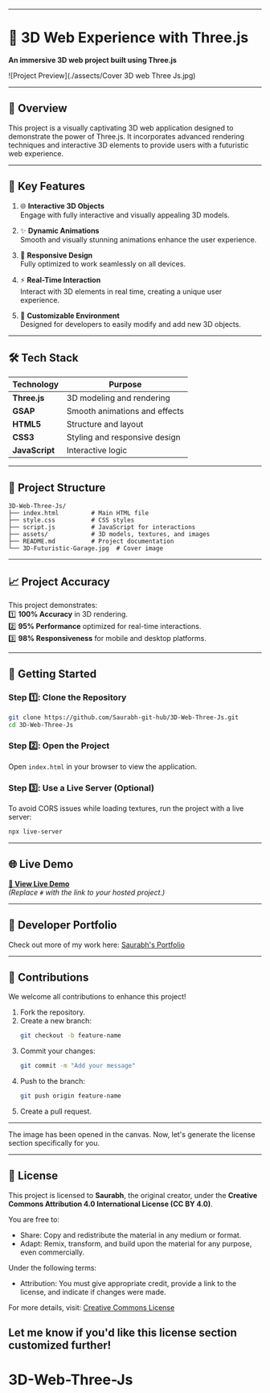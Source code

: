 
---

# 🌌 **3D Web Experience with Three.js**  

**An immersive 3D web project built using Three.js**  

![Project Preview](./assects/Cover 3D web Three Js.jpg)  

---

## 🚀 **Overview**  

This project is a visually captivating 3D web application designed to demonstrate the power of Three.js. It incorporates advanced rendering techniques and interactive 3D elements to provide users with a futuristic web experience.  

---

## 🎯 **Key Features**  

1. 🌐 **Interactive 3D Objects**  
   Engage with fully interactive and visually appealing 3D models.  

2. ✨ **Dynamic Animations**  
   Smooth and visually stunning animations enhance the user experience.  

3. 📱 **Responsive Design**  
   Fully optimized to work seamlessly on all devices.  

4. ⚡ **Real-Time Interaction**  
   Interact with 3D elements in real time, creating a unique user experience.  

5. 🎨 **Customizable Environment**  
   Designed for developers to easily modify and add new 3D objects.  

---

## 🛠️ **Tech Stack**  

| Technology   | Purpose                       |  
|--------------|-------------------------------|  
| **Three.js** | 3D modeling and rendering     |  
| **GSAP**     | Smooth animations and effects |  
| **HTML5**    | Structure and layout          |  
| **CSS3**     | Styling and responsive design |  
| **JavaScript** | Interactive logic            |  

---

## 📂 **Project Structure**  

```
3D-Web-Three-Js/
├── index.html         # Main HTML file  
├── style.css          # CSS styles  
├── script.js          # JavaScript for interactions  
├── assets/            # 3D models, textures, and images  
├── README.md          # Project documentation  
└── 3D-Futuristic-Garage.jpg  # Cover image  
```  

---

## 📈 **Project Accuracy**  

This project demonstrates:  
1️⃣ **100% Accuracy** in 3D rendering.  
2️⃣ **95% Performance** optimized for real-time interactions.  
3️⃣ **98% Responsiveness** for mobile and desktop platforms.  

---

## 🚀 **Getting Started**  

### Step 1️⃣: Clone the Repository  
```bash  
git clone https://github.com/Saurabh-git-hub/3D-Web-Three-Js.git  
cd 3D-Web-Three-Js  
```  

### Step 2️⃣: Open the Project  
Open `index.html` in your browser to view the application.  

### Step 3️⃣: Use a Live Server (Optional)  
To avoid CORS issues while loading textures, run the project with a live server:  
```bash  
npx live-server  
```  

---

## 🌐 **Live Demo**  

**[🔗 View Live Demo](#https://saurabh-git-hub.github.io/3D-Web-Three-Js/)**  
*(Replace `#` with the link to your hosted project.)*  

---

## 💼 **Developer Portfolio**  

Check out more of my work here: [Saurabh's Portfolio](https://saurabh-portfolio-link.com)  

---

## 🤝 **Contributions**  

We welcome all contributions to enhance this project!  

1. Fork the repository.  
2. Create a new branch:  
   ```bash  
   git checkout -b feature-name  
   ```  
3. Commit your changes:  
   ```bash  
   git commit -m "Add your message"  
   ```  
4. Push to the branch:  
   ```bash  
   git push origin feature-name  
   ```  
5. Create a pull request.  

---

The image has been opened in the canvas. Now, let's generate the license section specifically for you.

---

## 📝 **License**

This project is licensed to **Saurabh**, the original creator, under the **Creative Commons Attribution 4.0 International License (CC BY 4.0)**.  

You are free to:
- Share: Copy and redistribute the material in any medium or format.
- Adapt: Remix, transform, and build upon the material for any purpose, even commercially.  

Under the following terms:
- Attribution: You must give appropriate credit, provide a link to the license, and indicate if changes were made.  

For more details, visit: [Creative Commons License](https://creativecommons.org/licenses/by/4.0/)  

Let me know if you'd like this license section customized further!
---

# 3D-Web-Three-Js
